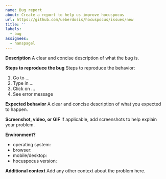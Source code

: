 ```yaml
---
name: Bug report
about: Create a report to help us improve hocuspocus
url: https://github.com/ueberdosis/hocuspocus/issues/new
title: ''
labels:
  - bug
assignees:
  - hanspagel
---
```


**Description**
A clear and concise description of what the bug is.

**Steps to reproduce the bug**
Steps to reproduce the behavior:
1. Go to …
2. Type in …
3. Click on …
4. See error message

**Expected behavior**
A clear and concise description of what you expected to happen.

**Screenshot, video, or GIF**
If applicable, add screenshots to help explain your problem.

**Environment?**
 - operating system:
 - browser:
 - mobile/desktop:
 - hocuspocus version:

**Additional context**
Add any other context about the problem here.
